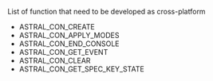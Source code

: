 List of function that need to be developed as cross-platform

 - ASTRAL_CON_CREATE
 - ASTRAL_CON_APPLY_MODES
 - ASTRAL_CON_END_CONSOLE
 - ASTRAL_CON_GET_EVENT
 - ASTRAL_CON_CLEAR
 - ASTRAL_CON_GET_SPEC_KEY_STATE